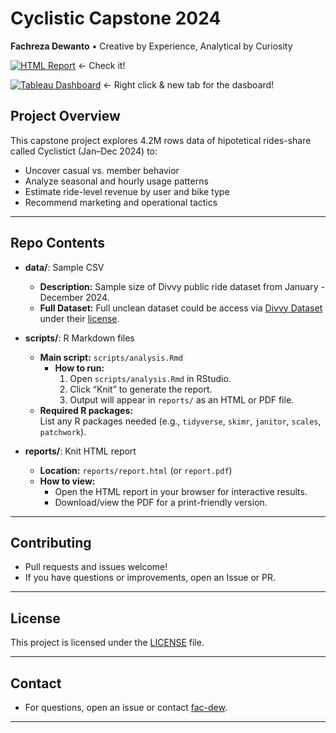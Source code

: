 # Cyclistic Capstone 2024  
**Fachreza Dewanto** • Creative by Experience, Analytical by Curiosity  

[![HTML Report](https://img.shields.io/badge/report-HTML-blue)](reports/Cyclistic-User-Behavior-Report_GitHub.html)  <- Check it!

[![Tableau Dashboard](https://img.shields.io/badge/dashboard-Tableau-lightblue)](https://public.tableau.com/app/profile/fachreza.dewanto/viz/Cyclist2024-Dashboard/Cyclist2024-Dashboard#1)  <- Right click & new tab for the dasboard!

## Project Overview
This capstone project explores 4.2M rows data of hipotetical rides-share called Cyclistict (Jan–Dec 2024) to:
- Uncover casual vs. member behavior  
- Analyze seasonal and hourly usage patterns  
- Estimate ride-level revenue by user and bike type  
- Recommend marketing and operational tactics
  
----

## Repo Contents
- **data/**: Sample CSV
    - **Description:** Sample size of Divvy public ride dataset from January - December 2024.
    - **Full Dataset:** Full unclean dataset could be access via [Divvy Dataset](https://divvybikes.com/system-data) under their [license](https://divvybikes.com/data-license-agreement).
- **scripts/**: R Markdown files 
    - **Main script:** `scripts/analysis.Rmd`
      - **How to run:**  
        1. Open `scripts/analysis.Rmd` in RStudio.
        2. Click “Knit” to generate the report.
        3. Output will appear in `reports/` as an HTML or PDF file.
    - **Required R packages:**  
      List any R packages needed (e.g., `tidyverse`, `skimr`, `janitor`, `scales`, `patchwork`).

- **reports/**: Knit HTML report 
  - **Location:** `reports/report.html` (or `report.pdf`)
  - **How to view:**  
    - Open the HTML report in your browser for interactive results.
    - Download/view the PDF for a print-friendly version.

---

## Contributing

- Pull requests and issues welcome!
- If you have questions or improvements, open an Issue or PR.

---

## License

This project is licensed under the [LICENSE](LICENSE) file.

---

## Contact

- For questions, open an issue or contact [fac-dew](https://github.com/fac-dew).

---
      
